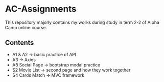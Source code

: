 # AC-Assignments
This repository majorly contains my works during study in term 2-2 of Alpha Camp online course.

## Contents
- A1 & A2 -> basic practice of API
- A3 -> Axios
- A8 Social Page -> bootstrap modal practice
- S2 Movie List -> second page and how they work together
- S4 Cards Match -> MVC framework